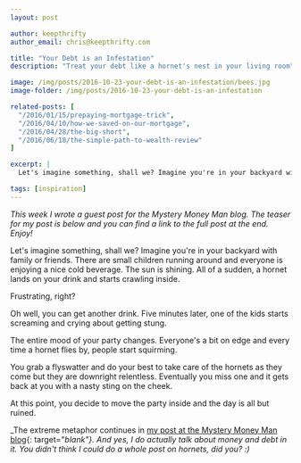 ```yaml
---
layout: post

author: keepthrifty
author_email: chris@keepthrifty.com

title: "Your Debt is an Infestation"
description: "Treat your debt like a hornet's nest in your living room"

image: /img/posts/2016-10-23-your-debt-is-an-infestation/bees.jpg
image-folder: /img/posts/2016-10-23-your-debt-is-an-infestation

related-posts: [
  "/2016/01/15/prepaying-mortgage-trick",
  "/2016/04/10/how-we-saved-on-our-mortgage",
  "/2016/04/28/the-big-short",
  "/2016/06/18/the-simple-path-to-wealth-review"
]

excerpt: |
  Let's imagine something, shall we? Imagine you're in your backyard with family or friends. There are small children running around and everyone is enjoying a nice cold beverage. The sun is shining. All of a sudden, a hornet lands on your drink and starts crawling inside.

tags: [inspiration]
---
```


_This week I wrote a guest post for the Mystery Money Man blog. The teaser for my post is below and you can find a link to the full post at the end. Enjoy!_

Let's imagine something, shall we? Imagine you're in your backyard with family or friends. There are small children running around and everyone is enjoying a nice cold beverage. The sun is shining. All of a sudden, a hornet lands on your drink and starts crawling inside.

Frustrating, right?

Oh well, you can get another drink. Five minutes later, one of the kids starts screaming and crying about getting stung.

The entire mood of your party changes. Everyone's a bit on edge and every time a hornet flies by, people start squirming.

You grab a flyswatter and do your best to take care of the hornets as they come but they are downright relentless. Eventually you miss one and it gets back at you with a nasty sting on the cheek.

At this point, you decide to move the party inside and the day is all but ruined.

_The extreme metaphor continues in [my post at the Mystery Money Man blog](http://www.mysterymoneyman.com/your-debt-is-an-infestation/){: target="_blank"}. And yes, I do actually talk about money and debt in it. You didn't think I could do a whole post on hornets, did you? :)_
